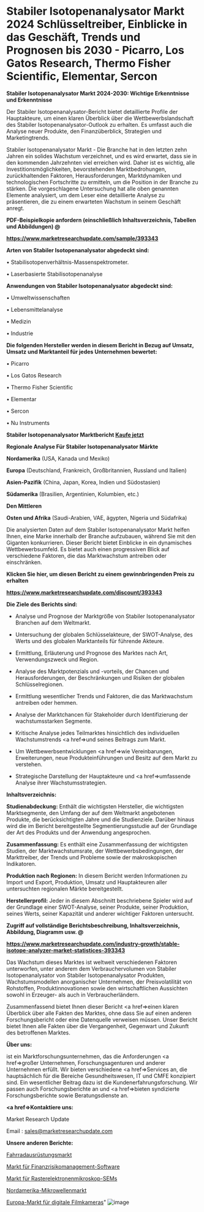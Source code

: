 # Stabiler Isotopenanalysator Markt 2024 Schlüsseltreiber, Einblicke in das Geschäft, Trends und Prognosen bis 2030 - Picarro, Los Gatos Research, Thermo Fisher Scientific, Elementar, Sercon

<strong>Stabiler Isotopenanalysator Markt 2024-2030: Wichtige Erkenntnisse und Erkenntnisse</strong>

Der Stabiler Isotopenanalysator-Bericht bietet detaillierte Profile der Hauptakteure, um einen klaren Überblick über die Wettbewerbslandschaft des Stabiler Isotopenanalysator-Outlook zu erhalten. Es umfasst auch die Analyse neuer Produkte, den Finanzüberblick, Strategien und Marketingtrends.

Stabiler Isotopenanalysator Markt - Die Branche hat in den letzten zehn Jahren ein solides Wachstum verzeichnet, und es wird erwartet, dass sie in den kommenden Jahrzehnten viel erreichen wird. Daher ist es wichtig, alle Investitionsmöglichkeiten, bevorstehenden Marktbedrohungen, zurückhaltenden Faktoren, Herausforderungen, Marktdynamiken und technologischen Fortschritte zu ermitteln, um die Position in der Branche zu stärken. Die vorgeschlagene Untersuchung hat alle oben genannten Elemente analysiert, um dem Leser eine detaillierte Analyse zu präsentieren, die zu einem erwarteten Wachstum in seinem Geschäft anregt.



<strong><b>PDF-Beispielkopie anfordern (einschließlich Inhaltsverzeichnis, Tabellen und Abbildungen) @ </b></strong>

<strong><a href=https://www.marketresearchupdate.com/sample/393343>

<strong>https://www.marketresearchupdate.com/sample/393343</u></a></strong></strong>



<strong>Arten von Stabiler Isotopenanalysator abgedeckt sind:</strong>

• Stabilisotopenverhältnis-Massenspektrometer.

• Laserbasierte Stabilisotopenanalyse



<strong>Anwendungen von Stabiler Isotopenanalysator abgedeckt sind:</strong>

• Umweltwissenschaften

• Lebensmittelanalyse

• Medizin

• Industrie



<strong>Die folgenden Hersteller werden in diesem Bericht in Bezug auf Umsatz, Umsatz und Marktanteil für jedes Unternehmen bewertet:</strong>

• Picarro

• Los Gatos Research

• Thermo Fisher Scientific

• Elementar

• Sercon

• Nu Instruments



<strong>Stabiler Isotopenanalysator Marktbericht <a href=https://www.marketresearchupdate.com/buynow/393343>Kaufe jetzt</a></strong>



<strong>Regionale Analyse Für Stabiler Isotopenanalysator Märkte</strong>



<strong>Nordamerika</strong> (USA, Kanada und Mexiko)



<strong>Europa</strong> (Deutschland, Frankreich, Großbritannien, Russland und Italien)



<strong>Asien-Pazifik</strong> (China, Japan, Korea, Indien und Südostasien)



<strong>Südamerika</strong> (Brasilien, Argentinien, Kolumbien, etc.)



<strong>Den Mittleren</strong> 

<strong>Osten und Afrika</strong> (Saudi-Arabien, VAE, ägypten, Nigeria und Südafrika)

Die analysierten Daten auf dem Stabiler Isotopenanalysator Markt helfen Ihnen, eine Marke innerhalb der Branche aufzubauen, während Sie mit den Giganten konkurrieren. Dieser Bericht bietet Einblicke in ein dynamisches Wettbewerbsumfeld. Es bietet auch einen progressiven Blick auf verschiedene Faktoren, die das Marktwachstum antreiben oder einschränken.



<strong>Klicken Sie hier, um diesen Bericht zu einem gewinnbringenden Preis zu erhalten
</strong>

<strong><a href=https://www.marketresearchupdate.com/discount/393343>https://www.marketresearchupdate.com/discount/393343</b></u></strong></a>



<strong>Die Ziele des Berichts sind:</strong>

- Analyse und Prognose der Marktgröße von Stabiler Isotopenanalysator Branchen auf dem Weltmarkt.

- Untersuchung der globalen Schlüsselakteure, der SWOT-Analyse, des Werts und des globalen Marktanteils für führende Akteure.

- Ermittlung, Erläuterung und Prognose des Marktes nach Art, Verwendungszweck und Region.

- Analyse des Marktpotenzials und -vorteils, der Chancen und Herausforderungen, der Beschränkungen und Risiken der globalen Schlüsselregionen.

- Ermittlung wesentlicher Trends und Faktoren, die das Marktwachstum antreiben oder hemmen.

- Analyse der Marktchancen für Stakeholder durch Identifizierung der wachstumsstarken Segmente.

- Kritische Analyse jedes Teilmarktes hinsichtlich des individuellen Wachstumstrends <a href=>und</a> seines Beitrags zum Markt.

- Um Wettbewerbsentwicklungen <a href=>wie</a> Vereinbarungen, Erweiterungen, neue Produkteinführungen und Besitz auf dem Markt zu verstehen.

- Strategische Darstellung der Hauptakteure und <a href=>umfas</a>sende Analyse ihrer Wachstumsstrategien.



<strong>Inhaltsverzeichnis:</strong>



<strong>Studienabdeckung:</strong> Enthält die wichtigsten Hersteller, die wichtigsten Marktsegmente, den Umfang der auf dem Weltmarkt angebotenen Produkte, die berücksichtigten Jahre und die Studienziele. Darüber hinaus wird die im Bericht bereitgestellte Segmentierungsstudie auf der Grundlage der Art des Produkts und der Anwendung angesprochen.



<strong>Zusammenfassung:</strong> Es enthält eine Zusammenfassung der wichtigsten Studien, der Marktwachstumsrate, der Wettbewerbsbedingungen, der Markttreiber, der Trends und Probleme sowie der makroskopischen Indikatoren.



<strong>Produktion nach Regionen:</strong> In diesem Bericht werden Informationen zu Import und Export, Produktion, Umsatz und Hauptakteuren aller untersuchten regionalen Märkte bereitgestellt.



<strong>Herstellerprofil:</strong> Jeder in diesem Abschnitt beschriebene Spieler wird auf der Grundlage einer SWOT-Analyse, seiner Produkte, seiner Produktion, seines Werts, seiner Kapazität und anderer wichtiger Faktoren untersucht.



<strong><b>Zugriff auf vollständige Berichtsbeschreibung, Inhaltsverzeichnis, Abbildung, Diagramm usw. @ </b></strong>

<strong><a href=https://www.marketresearchupdate.com/industry-growth/stable-isotope-analyzer-market-statistices-393343>https://www.marketresearchupdate.com/industry-growth/stable-isotope-analyzer-market-statistices-393343</a></strong>

Das Wachstum dieses Marktes ist weltweit verschiedenen Faktoren unterworfen, unter anderem dem Verbrauchervolumen von Stabiler Isotopenanalysator von Stabiler Isotopenanalysator Produkten, Wachstumsmodellen anorganischer Unternehmen, der Preisvolatilität von Rohstoffen, Produktinnovationen sowie den wirtschaftlichen Aussichten sowohl in Erzeuger- als auch in Verbraucherländern.

Zusammenfassend bietet Ihnen dieser Bericht <a href=>einen</a> klaren Überblick über alle Fakten des Marktes, ohne dass Sie auf einen anderen Forschungsbericht oder eine Datenquelle verweisen müssen. Unser Bericht bietet Ihnen alle Fakten über die Vergangenheit, Gegenwart und Zukunft des betroffenen Marktes.



<strong>Über uns:</strong>

 ist ein Marktforschungsunternehmen, das die Anforderungen <a href=>großer</a> Unternehmen, Forschungsagenturen und anderer Unternehmen erfüllt. Wir bieten verschiedene <a href=>Services</a> an, die hauptsächlich für die Bereiche Gesundheitswesen, IT und CMFE konzipiert sind. Ein wesentlicher Beitrag dazu ist die Kundenerfahrungsforschung. Wir passen auch Forschungsberichte an und <a href=>bieten</a> syndizierte Forschungsberichte sowie Beratungsdienste an.



<strong><a href=>Kontaktiere uns:</a></strong>

Market Research Update

Email : sales@marketresearchupdate.com



<strong>Unsere anderen Berichte:</strong>

<a href=https://www.linkedin.com/pulse/bicycle-riders-gears-market-opportunities>Fahrradausrüstungsmarkt</a>

<a href=https://www.linkedin.com/pulse/financial-risk-management-software-market-2023>Markt für Finanzrisikomanagement-Software</a>

<a href=https://www.linkedin.com/pulse/scanning-electron-microscope-sem-market-size>Markt für Rasterelektronenmikroskop-SEMs</a>

<a href=https://www.linkedin.com/pulse/north-america-microwave-market-trends-2023-updated>Nordamerika-Mikrowellenmarkt</a>

<a href=https://www.linkedin.com/pulse/europe-digital-movie-cameras-market-continues-rapid-growth>Europa-Markt für digitale Filmkameras</a>"
![image](https://github.com/meghapanth/markettrends/assets/163847665/8069bac6-8b8e-4a09-a203-d5918d543959)
